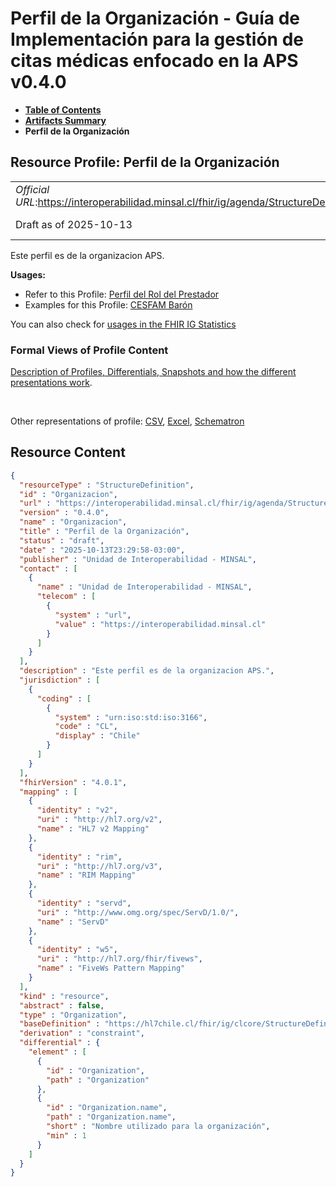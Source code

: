# Perfil de la Organización - Guía de Implementación para la gestión de citas médicas enfocado en la APS v0.4.0

* [**Table of Contents**](toc.md)
* [**Artifacts Summary**](artifacts.md)
* **Perfil de la Organización**

## Resource Profile: Perfil de la Organización 

| | |
| :--- | :--- |
| *Official URL*:https://interoperabilidad.minsal.cl/fhir/ig/agenda/StructureDefinition/Organizacion | *Version*:0.4.0 |
| Draft as of 2025-10-13 | *Computable Name*:Organizacion |

 
Este perfil es de la organizacion APS. 

**Usages:**

* Refer to this Profile: [Perfil del Rol del Prestador](StructureDefinition-RolPrestador.md)
* Examples for this Profile: [CESFAM Barón](Organization-EjemploOrganizacion.md)

You can also check for [usages in the FHIR IG Statistics](https://packages2.fhir.org/xig/hl7.fhir.cl.agenda|current/StructureDefinition/Organizacion)

### Formal Views of Profile Content

 [Description of Profiles, Differentials, Snapshots and how the different presentations work](http://build.fhir.org/ig/FHIR/ig-guidance/readingIgs.html#structure-definitions). 

 

Other representations of profile: [CSV](StructureDefinition-Organizacion.csv), [Excel](StructureDefinition-Organizacion.xlsx), [Schematron](StructureDefinition-Organizacion.sch) 



## Resource Content

```json
{
  "resourceType" : "StructureDefinition",
  "id" : "Organizacion",
  "url" : "https://interoperabilidad.minsal.cl/fhir/ig/agenda/StructureDefinition/Organizacion",
  "version" : "0.4.0",
  "name" : "Organizacion",
  "title" : "Perfil de la Organización",
  "status" : "draft",
  "date" : "2025-10-13T23:29:58-03:00",
  "publisher" : "Unidad de Interoperabilidad - MINSAL",
  "contact" : [
    {
      "name" : "Unidad de Interoperabilidad - MINSAL",
      "telecom" : [
        {
          "system" : "url",
          "value" : "https://interoperabilidad.minsal.cl"
        }
      ]
    }
  ],
  "description" : "Este perfil es de la organizacion APS.",
  "jurisdiction" : [
    {
      "coding" : [
        {
          "system" : "urn:iso:std:iso:3166",
          "code" : "CL",
          "display" : "Chile"
        }
      ]
    }
  ],
  "fhirVersion" : "4.0.1",
  "mapping" : [
    {
      "identity" : "v2",
      "uri" : "http://hl7.org/v2",
      "name" : "HL7 v2 Mapping"
    },
    {
      "identity" : "rim",
      "uri" : "http://hl7.org/v3",
      "name" : "RIM Mapping"
    },
    {
      "identity" : "servd",
      "uri" : "http://www.omg.org/spec/ServD/1.0/",
      "name" : "ServD"
    },
    {
      "identity" : "w5",
      "uri" : "http://hl7.org/fhir/fivews",
      "name" : "FiveWs Pattern Mapping"
    }
  ],
  "kind" : "resource",
  "abstract" : false,
  "type" : "Organization",
  "baseDefinition" : "https://hl7chile.cl/fhir/ig/clcore/StructureDefinition/CoreOrganizacionCl",
  "derivation" : "constraint",
  "differential" : {
    "element" : [
      {
        "id" : "Organization",
        "path" : "Organization"
      },
      {
        "id" : "Organization.name",
        "path" : "Organization.name",
        "short" : "Nombre utilizado para la organización",
        "min" : 1
      }
    ]
  }
}

```
